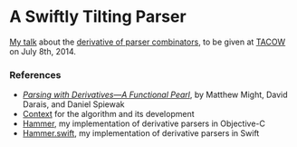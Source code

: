 # A Swiftly Tilting Parser

[My talk](https://github.com/robrix/A-Swiftly-Tilting-Parser/blob/master/A%20Swiftly%20Tilting%20Parser.md) about the [derivative of parser combinators](http://matt.might.net/articles/parsing-with-derivatives/), to be given at [TACOW](https://tacow.org/) on July 8th, 2014.

### References

- *[Parsing with Derivatives—A Functional Pearl][PwD]*, by Matthew Might, David Darais, and Daniel Spiewak
- [Context][] for the algorithm and its development
- [Hammer][Hammer.objc], my implementation of derivative parsers in Objective-C
- [Hammer.swift][Hammer.swift], my implementation of derivative parsers in Swift

[PwD]: http://matt.might.net/papers/might2011derivatives.pdf
[Context]: http://matt.might.net/articles/parsing-with-derivatives/
[Hammer.objc]: https://github.com/robrix/Hammer
[Hammer.swift]: https://github.com/robrix/Hammer.swift
